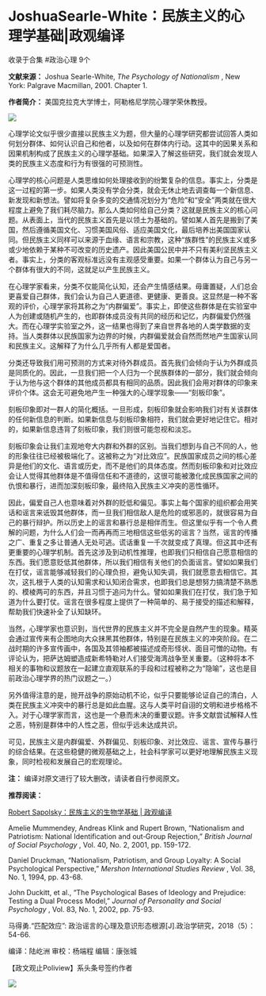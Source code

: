 # JoshuaSearle-White：民族主义的心理学基础|政观编译


收录于合集 #政治心理 9个

**文献来源：** Joshua Searle-White, _The Psychology of Nationalism_ , New York:
Palgrave Macmillan, 2001. Chapter 1.

  

 **作者简介：** 美国克拉克大学博士，阿勒格尼学院心理学荣休教授。

![](/images/241/2.jpeg)

  

心理学论文似乎很少直接以民族主义为题，但大量的心理学研究都尝试回答人类如何划分群体、如何认识自己和他者，以及如何在群体内行动。这其中的因果关系和因果机制构成了民族主义的心理学基础。如果深入了解这些研究，我们就会发现人类的民族主义态度和行为有很强的可预测性。

  

心理学的核心问题是人类思维如何处理接收到的纷繁复杂的信息。事实上，分类是这一过程的第一步。如果人类没有学会分类，就会无休止地去调查每一个新信息、新发现和新想法。譬如将复杂多变的交通情况划分为“危险”和“安全”两类就在很大程度上避免了我们耗尽脑力。那么人类如何给自己分类？这就是民族主义的核心问题。从表面上，当代的民族主义首先是以领土为基础的。譬如某人首先是搬到了美国，然后遵循美国文化、习惯美国风俗、适应美国文化，最后培养出美国国家认同。但民族主义同样可以来源于血缘、语言和宗教，这种“族群性”的民族主义或多或少地依赖于某种不可改变的历史遗产。因此美国公民中并不只有美利坚民族主义者。事实上，分类的客观标准远没有主观感受重要。如果一个群体认为自己与另一个群体有很大的不同，这就足以产生民族主义。

  

在心理学家看来，分类不仅能简化认知，还会产生情感结果。毋庸置疑，人们总会更喜爱自己群体，我们会认为自己人更道德、更健康、更善良。这显然是一种不客观的评价，心理学家将其称之为“内群偏爱”。事实上，即使这些群体是在实验室中人为创建或随机产生的，也即群体成员没有共同的经历和记忆，内群偏爱仍然强大。而在心理学实验室之外，这一结果也得到了来自世界各地的人类学数据的支持。当人类群体以民族国家为边界的时候，内群偏爱就会自然而然地产生国家认同和民族主义。这解释了为什么几乎所有人都是爱国者。

  

分类还导致我们用可预测的方式来对待外群成员。首先我们会倾向于认为外群成员是同质化的。因此，一旦我们把一个人归为一个民族群体的一部分，我们就会倾向于认为他与这个群体的其他成员都具有相同的品质。因此我们会用对群体的印象来评价个体。这会无可避免地产生一种强大的心理学现象——“刻板印象”。

  

刻板印象即对一群人的简化概括。一旦形成，刻板印象就会影响我们对有关该群体的任何新信息的判断。如果新信息与刻板印象相符，我们就会更好地记住它。相对的，如果新信息违背了刻板印象，我们则很可能忽视和淡忘。

  

刻板印象会让我们主观地夸大内群和外群的区别。当我们想到与自己不同的人，他的形象往往已经被极端化了。这被称之为“对比效应”。民族国家成员之间的核心差异是他们的文化、语言或历史，而不是他们的具体态度。然而刻板印象和对比效应会让人觉得其他群体是不值得信任和不道德的，这很可能被激化成民族国家之间的仇恨和暴行，进而加深刻板印象，最终陷入民族主义冲突的恶性循环。

  

因此，偏爱自己人也意味着对外群的贬低和偏见。事实上每个国家的组织都会用笑话和谣言来诋毁其他群体，而一旦我们相信敌人是危险的或邪恶的，就很容易为自己的暴行辩护。所以历史上的谣言和暴行总是相伴而生。但这里似乎有一个令人费解的问题，为什么人们会一而再再而三地相信这些低劣的谣言？当然，谣言的传播之广、重复之多让普通人无处可逃。谎话重复一千次就变成了真理。但这其中还有更重要的心理学机制。首先这涉及到动机性推理，也即我们只相信自己愿意相信的东西。我们愿意贬低其他群体，所以我们相信有关他们的负面谣言。譬如如果我们在打仗，谣言能够减轻我们的心理负担，避免认知失调，我们就愿意去相信它。其次，这扎根于人类的认知需求和认知闭合需求，也即我们总是想努力搞清楚不熟悉的、模棱两可的东西，并且习惯于追问为什么。譬如如果我们在打仗，我们急于知道为什么要打仗。谣言在很多程度上提供了一种简单的、易于接受的描述和解释，帮助我们快速补全了认知缺环。

  

当然，心理学家也意识到，当代世界的民族主义并不完全是自然产生的现象。精英会通过宣传来有企图地向大众抹黑其他群体，特别是在民族主义的冲突阶段。在二战时期的许多宣传画中，各国及其领袖都被描述成奇形怪状、面目可憎的动物。有评论认为，把萨达姆塑造成新希特勒对人们接受海湾战争至关重要。（这种将本不相关的事物和议题放在一起建立直观联系的手段和过程被称之为“隐喻”，这也是目前政治心理学界的热门议题之一。）

  

另外值得注意的是，抛开战争的原始动机不论，似乎只要能够论证自己的清白，人类在民族主义冲突中的暴行总是如此血腥。这与人类平时自诩的文明和进步格格不入。对于心理学家而言，这也是一个悬而未决的重要议题。许多文献尝试解释人性之恶，特别是群体中的人性之恶，但似乎远未达成共识。

  

可见，民族主义是内群偏爱、外群偏见、刻板印象、对比效应、谣言、宣传与暴行的综合结果。在这些稳健的微观基础之上，社会科学家可以更好地理解民族主义现象，同时检视和发展自己的宏观理论。

  

 **注：** 编译对原文进行了较大删改，请读者自行参阅原文。

  

 **推荐阅读：**

  

[Robert Sapolsky：民族主义的生物学基础 |
政观编译](http://mp.weixin.qq.com/s?__biz=MzI5ODY0MTQ1OA==&mid=2247487531&idx=1&sn=a9f51b422979ad3d93c516f4a8f4ba96&chksm=eca3e176dbd468600644ff09a1980a9d33349289cf4207321ee4ddb601f0cdfc70d7f31a8820&scene=21#wechat_redirect)

  

Amelie Mummendey, Andreas Klink and Rupert Brown, “Nationalism and Patriotism:
National Identification and out‐Group Rejection,” _British Journal of Social
Psychology_ , Vol. 40, No. 2, 2001, pp. 159-172.

  

Daniel Druckman, “Nationalism, Patriotism, and Group Loyalty: A Social
Psychological Perspective,” _Mershon International Studies Review_ , Vol. 38,
No. 1, 1994, pp. 43-68.

  

John Duckitt, et al., “The Psychological Bases of Ideology and Prejudice:
Testing a Dual Process Model,” _Journal of Personality and Social Psychology_
, Vol. 83, No. 1, 2002, pp. 75-93.

  

马得勇.“匹配效应”: 政治谣言的心理及意识形态根源[J].政治学研究，2018（5）：54-66.

  

编译：陆屹洲 审校：杨端程 编辑：康张城

【政文观止Poliview】系头条号签约作者

  

![](/images/241/3.jpeg)

  

